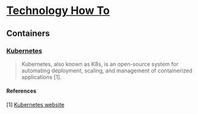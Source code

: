 # [Technology How To](/readme.md)

## Containers

### [Kubernetes](/kubernetes.md)

> Kubernetes, also known as K8s, is an open-source system for automating deployment, scaling, and management of containerized applications [1].

#### References

[1] [Kubernetes website](https://kubernetes.io/)
